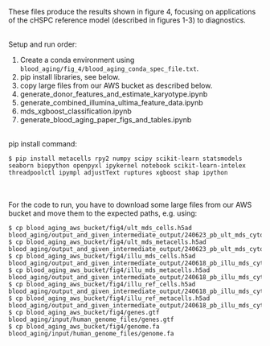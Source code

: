 These files produce the results shown in figure 4, focusing on applications of the cHSPC reference model (described in figures 1-3) to diagnostics.
<br/><br/>

Setup and run order:
1. Create a conda environment using `blood_aging/fig_4/blood_aging_conda_spec_file.txt`.
2. pip install libraries, see below.
3. copy large files from our AWS bucket as described below.
4. generate_donor_features_and_estimate_karyotype.ipynb
5. generate_combined_illumina_ultima_feature_data.ipynb
6. mds_xgboost_classification.ipynb
7. generate_blood_aging_paper_figs_and_tables.ipynb
<br/><br/>

pip install command:
```console
$ pip install metacells rpy2 numpy scipy scikit-learn statsmodels seaborn biopython openpyxl ipykernel notebook scikit-learn-intelex threadpoolctl ipympl adjustText ruptures xgboost shap ipython
```
<br/><br/>
For the code to run, you have to download some large files from our AWS bucket and move them to the expected paths, e.g. using:
```console
$ cp blood_aging_aws_bucket/fig4/ult_mds_cells.h5ad blood_aging/output_and_given_intermediate_output/240623_pb_ult_mds_cytopenia_normal/intermediate_output/mc_models/final_mds_cyto_normal_excluding_atlas/cells_with_metacell_attrs.h5ad
$ cp blood_aging_aws_bucket/fig4/ult_mds_metacells.h5ad blood_aging/output_and_given_intermediate_output/240623_pb_ult_mds_cytopenia_normal/intermediate_output/mc_models/final_mds_cyto_normal_excluding_atlas/metacells_with_projection.h5ad
$ cp blood_aging_aws_bucket/fig4/illu_mds_cells.h5ad blood_aging/output_and_given_intermediate_output/240618_pb_illu_mds_cytopenia_normal/intermediate_output/mc_models/final_mds_cyto_normal_excluding_atlas/cells_with_metacell_attrs.h5ad
$ cp blood_aging_aws_bucket/fig4/illu_mds_metacells.h5ad blood_aging/output_and_given_intermediate_output/240618_pb_illu_mds_cytopenia_normal/intermediate_output/mc_models/final_mds_cyto_normal_excluding_atlas/metacells_with_projection.h5ad
$ cp blood_aging_aws_bucket/fig4/illu_ref_cells.h5ad blood_aging/output_and_given_intermediate_output/240618_pb_illu_mds_cytopenia_normal/intermediate_output/mc_models/final_normal_pb_atlas/240626_cHSPC_79_normal_illu_atlas_c.h5ad
$ cp blood_aging_aws_bucket/fig4/illu_ref_metacells.h5ad blood_aging/output_and_given_intermediate_output/240618_pb_illu_mds_cytopenia_normal/intermediate_output/mc_models/final_normal_pb_atlas/240626_cHSPC_79_normal_illu_atlas_mc.h5ad
$ cp blood_aging_aws_bucket/fig4/genes.gtf blood_aging/input/human_genome_files/genes.gtf
$ cp blood_aging_aws_bucket/fig4/genome.fa blood_aging/input/human_genome_files/genome.fa
```



